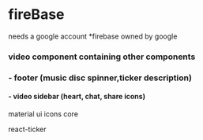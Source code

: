 # fireBase 
 needs a google account *firebase owned by google

### video component containing other components

### - footer (music disc spinner,ticker description)

#### - video sidebar (heart, chat, share icons)


material ui 
icons 
core

react-ticker